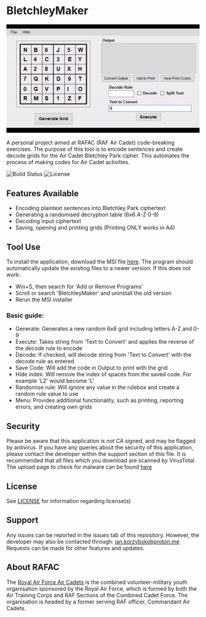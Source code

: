 # BletchleyMaker
![Program Demo](./image.gif)

A personal project aimed at RAFAC (RAF Air Cadet) code-breaking exercises. The purpose of this tool is to encode sentences and create decode grids for the Air Cadet Bletchley Park cipher. This automates the process of making codes for Air Cadet activities.

![Build Status](https://img.shields.io/badge/build-passing-brightgreen) ![License](https://img.shields.io/badge/license-MIT-blue)

## Features Available
- Encoding plaintext sentences into Bletchley Park ciphertext
- Generating a randomised decryption table (6x6 A-Z 0-9)
- Decoding input ciphertext
- Saving, opening and printing grids (Printing ONLY works in A4)

## Tool Use
To install the application, download the MSI file [here](https://github.com/shr0m/BletchleyMaker/releases).
The program should automatically update the existing files to a newer version. If this does not work:
- Win+S, then search for 'Add or Remove Programs'
- Scroll or search 'BletchleyMaker' and uninstall the old version
- Rerun the MSI installer

### Basic guide:
- Generate: Generates a new random 6x6 grid including letters A-Z and 0-9
- Execute: Takes string from 'Text to Convert' and applies the reverse of the decode rule to encode
- Decode: If checked, will decode string from 'Text to Convert' with the decode rule as entered
- Save Code: Will add the code in Output to print with the grid
- Hide index: Will remove the index of spaces from the saved code. For example 'L2' would become 'L'
- Randomise rule: Will ignore any value in the rulebox and create a random rule value to use
- Menu: Provides additional functionality, such as printing, reporting errors, and creating own grids

## Security
Please be aware that this application is not CA signed, and may be flagged by antivirus. If you have any queries about the security of this application, please contact the developer within the support section of this file. It is recommended that all files which you download are scanned by VirusTotal. The upload page to check for malware can be found [here](https://www.virustotal.com/gui/home/upload)

## License
See [LICENSE](./LICENSE) for information regarding license(s)

## Support
Any issues can be reported in the issues tab of this repository. However, the developer may also be contacted through: jan.korzybski@proton.me
Requests can be made for other features and updates.

## About RAFAC
The [Royal Air Force Air Cadets](https://www.raf.mod.uk/aircadets/) is the combined volunteer-military youth organisation sponsored by the Royal Air Force, which is formed by both the Air Training Corps and RAF Sections of the Combined Cadet Force. The organisation is headed by a former serving RAF officer, Commandant Air Cadets.
